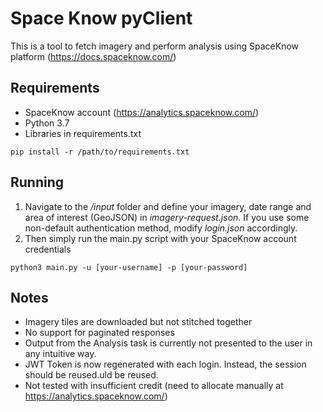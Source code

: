 # Space Know pyClient

This is a tool to fetch imagery and perform analysis using SpaceKnow platform (https://docs.spaceknow.com/)

## Requirements
- SpaceKnow account (https://analytics.spaceknow.com/)
- Python 3.7
- Libraries in requirements.txt

```
pip install -r /path/to/requirements.txt
```

## Running
1) Navigate to the */input* folder and define your imagery, date range and area of interest (GeoJSON) in *imagery-request.json*. If you use some non-default authentication method, modify *login.json* accordingly.
2) Then simply run the main.py script with your SpaceKnow account credentials

```
python3 main.py -u [your-username] -p [your-password]
```

## Notes
- Imagery tiles are downloaded but not stitched together
- No support for paginated responses
- Output from the Analysis task is currently not presented to the user in any intuitive way.
- JWT Token is now regenerated with each login. Instead, the session should be reused.uld be reused.
- Not tested with insufficient credit (need to allocate manually at https://analytics.spaceknow.com/)


